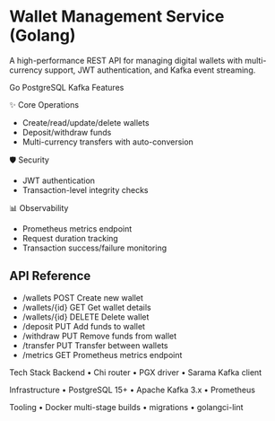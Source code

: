# Wallet Management Service (Golang)

A high-performance REST API for managing digital wallets with multi-currency support, JWT authentication, and Kafka event streaming.

Go
PostgreSQL
Kafka
Features

✨ Core Operations
- Create/read/update/delete wallets
- Deposit/withdraw funds
- Multi-currency transfers with auto-conversion

🛡️ Security
- JWT authentication
- Transaction-level integrity checks

📊 Observability
- Prometheus metrics endpoint
- Request duration tracking
- Transaction success/failure monitoring

## API Reference
- /wallets	    POST	  Create new wallet
- /wallets/{id}	GET	Get wallet details
- /wallets/{id}	DELETE	Delete wallet
- /deposit	PUT	Add funds to wallet
- /withdraw	PUT	Remove funds from wallet
- /transfer	PUT	Transfer between wallets
- /metrics	GET	Prometheus metrics endpoint

Tech Stack Backend
• Chi router 
• PGX driver 
• Sarama Kafka client

Infrastructure
• PostgreSQL 15+ 
• Apache Kafka 3.x 
• Prometheus

Tooling
• Docker multi-stage builds 
• migrations 
• golangci-lint
